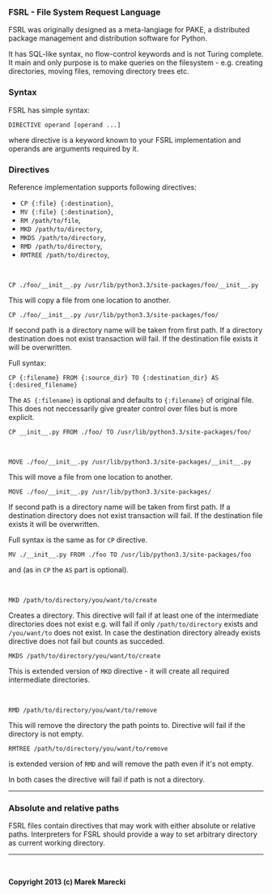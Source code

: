 ### FSRL - File System Request Language

FSRL was originally designed as a meta-langiage for PAKE, a distributed package
management and distribution software for Python.

It has SQL-like syntax, no flow-control keywords and is not Turing complete.
It main and only purpose is to make queries on the filesystem - e.g. creating directories,
moving files, removing directory trees etc.

### Syntax

FSRL has simple syntax:

    DIRECTIVE operand [operand ...]

where directive is a keyword known to your FSRL implementation and operands are arguments required by it.

### Directives

Reference implementation supports following directives:

* `CP {:file} {:destination}`,
* `MV {:file} {:destination}`,
* `RM /path/to/file`,
* `MKD /path/to/directory`,
* `MKDS /path/to/directory`,
* `RMD /path/to/directory`,
* `RMTREE /path/to/directoy`,

&nbsp;

    CP ./foo/__init__.py /usr/lib/python3.3/site-packages/foo/__init__.py

This will copy a file from one location to another.

    CP ./foo/__init__.py /usr/lib/python3.3/site-packages/foo/

If second path is a directory name will be taken from first path.
If a directory destination does not exist transaction will fail.
If the destination file exists it will be overwritten.

Full syntax:

    CP {:filename} FROM {:source_dir} TO {:destination_dir} AS {:desired_filename}

The `AS {:filename}` is optional and defaults to `{:filename}` of original file.
This does not neccessarily give greater control over files but is more explicit.

    CP __init__.py FROM ./foo/ TO /usr/lib/python3.3/site-packages/foo/

&nbsp;

    MOVE ./foo/__init__.py /usr/lib/python3.3/site-packages/__init__.py

This will move a file from one location to another.

    MOVE ./foo/__init__.py /usr/lib/python3.3/site-packages/

If second path is a directory name will be taken from first path.
If a destination directory does not exist transaction will fail.
If the destination file exists it will be overwritten.

Full syntax is the same as for `CP` directive.

    MV ./__init__.py FROM ./foo TO /usr/lib/python3.3/site-packages/foo

and (as in `CP` the `AS` part is optional).

&nbsp;

    MKD /path/to/directory/you/want/to/create

Creates a directory.
This directive will fail if at least one of the intermediate directories does not exist e.g.
will fail if only `/path/to/directory` exists and `/you/want/to` does not exist.
In case the destination directory already exists directive does not fail but counts as succeded.

    MKDS /path/to/directory/you/want/to/create

This is extended version of `MKD` directive - it will create all required intermediate directories.

&nbsp;

    RMD /path/to/directory/you/want/to/remove

This will remove the directory the path points to.
Directive will fail if the directory is not empty.

    RMTREE /path/to/directory/you/want/to/remove

is extended version of `RMD` and will remove the path even if it's not empty.

In both cases the directive will fail if path is not a directory.

----

### Absolute and relative paths

FSRL files contain directives that may work with either absolute or relative paths.
Interpreters for FSRL should provide a way to set arbitrary directory as current working
directory.


----

&nbsp;

**Copyright 2013 (c) Marek Marecki**
